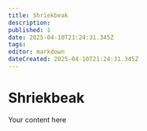 ```yaml
---
title: Shriekbeak
description: 
published: 1
date: 2025-04-10T21:24:31.345Z
tags: 
editor: markdown
dateCreated: 2025-04-10T21:24:31.345Z
---
```


# Shriekbeak
Your content here